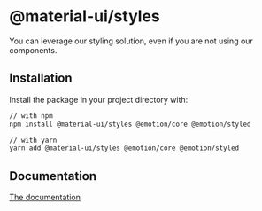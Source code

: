 # @material-ui/styles

You can leverage our styling solution, even if you are not using our components.

## Installation

Install the package in your project directory with:

```sh
// with npm
npm install @material-ui/styles @emotion/core @emotion/styled

// with yarn
yarn add @material-ui/styles @emotion/core @emotion/styled
```

## Documentation

[The documentation](https://material-ui.com/styles/basics/)
